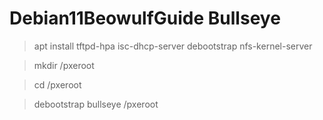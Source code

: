 # Debian11BeowulfGuide Bullseye



> apt install tftpd-hpa isc-dhcp-server debootstrap nfs-kernel-server

> mkdir /pxeroot
  
> cd /pxeroot
  
> debootstrap bullseye /pxeroot

